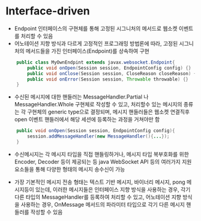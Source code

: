 # Interface-driven
- Endpoint 인터페이스의 구현체를 통해 고정된 시그니처의 메서드로 웹소켓 이벤트를 처리할 수 있음
- 어노테이션 지향 방식과 다르게 고정적인 프로그래밍 방법론에 따라, 고정된 시그니처의 메서드들을 가진 인터페이스(Endpoint)를 상속하여 구현

```java
	public class MyOwnEndpint extends javax.websocket.Endpoint{
		public void onOpen(Session session, EndpointConfig config) {}
		public void onClose(Session session, CloseReason closeReason) {}
		public void onError(Session session, Throwable throwable) {}
	}
```

- 수신된 메시지에 대한 핸들러는 MessageHandler.Partial<T> 나 MessageHandler.Whole<T> 구현체로 작성할 수 있고, 처리할수 있는 메시지의 종류는 각 구현체의 generic type으로 결정되며, 메시지 핸들러들은 웹소켓 연결직후 open 이벤트 핸들러에서 해당 세션에 등록하는 과정을 거쳐야만 함

```java
	public void onOpen(Session session, EndpointConfig config){
		session.addMessageHandler(new MessageHandler(){...});
	}
```

- 수신메시지는 각 메시지 타입을 직접 핸들링하거나, 메시지 타입 복부호화를 위한 Encoder, Decoder 등이 제공되는 등 java WebSocket API 등의 여러가지 지원요소들을 통해 다양한 형태의 메시지 송수신이 가능

- 가장 기본적인 메시지 전송 형태는 텍스트 기반 메시지, 바이너리 메시지, pong 메시지등이 있는데, 이러한 메시지들은 인터페이스 지향 방식을 사용하는 경우, 각기 다른 타입의 MessageHandler를 등록하여 처리할 수 있고, 어노테이션 지향 방식을 사용하는 경우, OnMessage 메서드의 파라미터 타입으로 각기 다른 메시지 핸들러를 작성할 수 있음